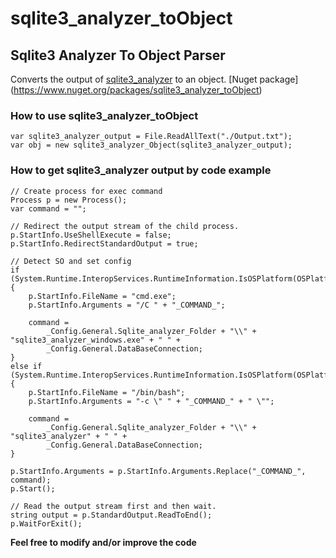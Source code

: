 # sqlite3_analyzer_toObject
## Sqlite3 Analyzer To Object Parser

Converts the output of [sqlite3_analyzer](https://www.sqlite.org/sqlanalyze.html) to an object.
[Nuget package] (https://www.nuget.org/packages/sqlite3_analyzer_toObject)

### How to use sqlite3_analyzer_toObject
```
var sqlite3_analyzer_output = File.ReadAllText("./Output.txt");
var obj = new sqlite3_analyzer_Object(sqlite3_analyzer_output);
```
### How to get sqlite3_analyzer output by code example
```
// Create process for exec command
Process p = new Process();
var command = "";

// Redirect the output stream of the child process.
p.StartInfo.UseShellExecute = false;
p.StartInfo.RedirectStandardOutput = true;

// Detect SO and set config
if (System.Runtime.InteropServices.RuntimeInformation.IsOSPlatform(OSPlatform.Windows))
{
	p.StartInfo.FileName = "cmd.exe";
	p.StartInfo.Arguments = "/C " + "_COMMAND_";

	command = 
		_Config.General.Sqlite_analyzer_Folder + "\\" + "sqlite3_analyzer_windows.exe" + " " +
		_Config.General.DataBaseConnection;
}
else if (System.Runtime.InteropServices.RuntimeInformation.IsOSPlatform(OSPlatform.Linux))
{
	p.StartInfo.FileName = "/bin/bash";
	p.StartInfo.Arguments = "-c \" " + "_COMMAND_" + " \"";

	command = 
		_Config.General.Sqlite_analyzer_Folder + "\\" + "sqlite3_analyzer" + " " +
		_Config.General.DataBaseConnection;
}

p.StartInfo.Arguments = p.StartInfo.Arguments.Replace("_COMMAND_", command);
p.Start();

// Read the output stream first and then wait.
string output = p.StandardOutput.ReadToEnd();
p.WaitForExit();
```
**Feel free to modify and/or improve the code**
